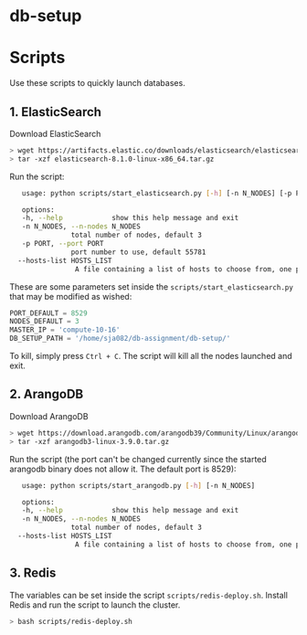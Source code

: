 # db-setup

# Scripts

Use these scripts to quickly launch databases.

## 1. ElasticSearch

Download ElasticSearch

```bash
> wget https://artifacts.elastic.co/downloads/elasticsearch/elasticsearch-8.1.0-linux-x86_64.tar.gz
> tar -xzf elasticsearch-8.1.0-linux-x86_64.tar.gz
```

Run the script:

```bash
   usage: python scripts/start_elasticsearch.py [-h] [-n N_NODES] [-p PORT]

   options:
   -h, --help            show this help message and exit
   -n N_NODES, --n-nodes N_NODES
               total number of nodes, default 3
   -p PORT, --port PORT  
               port number to use, default 55781
  --hosts-list HOSTS_LIST
  				A file containing a list of hosts to choose from, one per line. If not provided, a random list of hosts will be used.

```
These are some parameters set inside the `scripts/start_elasticsearch.py` that may be modified as wished:

```python
PORT_DEFAULT = 8529
NODES_DEFAULT = 3
MASTER_IP = 'compute-10-16'
DB_SETUP_PATH = '/home/sja082/db-assignment/db-setup/'
```

To kill, simply press `Ctrl + C`. The script will kill all the nodes launched and exit.

## 2. ArangoDB

Download ArangoDB

```bash
> wget https://download.arangodb.com/arangodb39/Community/Linux/arangodb3-linux-3.9.0.tar.gz
> tar -xzf arangodb3-linux-3.9.0.tar.gz
```

Run the script (the port can't be changed currently since the started arangodb binary does not allow it. The default port is 8529):

```bash
   usage: python scripts/start_arangodb.py [-h] [-n N_NODES]

   options:
   -h, --help            show this help message and exit
   -n N_NODES, --n-nodes N_NODES
               total number of nodes, default 3
  --hosts-list HOSTS_LIST
  				A file containing a list of hosts to choose from, one per line. If not provided, a random list of hosts will be used.

```

## 3. Redis

The variables can be set inside the script `scripts/redis-deploy.sh`. Install Redis and run the script to launch the cluster.

```bash
> bash scripts/redis-deploy.sh 
```
